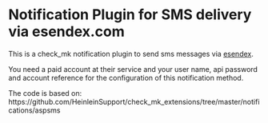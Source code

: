 # Notification Plugin for SMS delivery via esendex.com

This is a check_mk notification plugin to send sms messages via <a href="https://www.esendex.com">esendex</a>.
<p> You need a paid account at their service and your user name, api password and account reference for the configuration of this notification method. <p>
The code is based on: https://github.com/HeinleinSupport/check_mk_extensions/tree/master/notifications/aspsms
